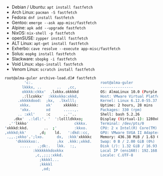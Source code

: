 * Debian / Ubuntu: `apt install fastfetch`
* Arch Linux: `pacman -S fastfetch`
* Fedora: `dnf install fastfetch`
* Gentoo: `emerge --ask app-misc/fastfetch`
* Alpine: `apk add --upgrade fastfetch`
* NixOS: `nix-shell -p fastfetch`
* openSUSE: `zypper install fastfetch`
* ALT Linux: `apt-get install fastfetch`
* Exherbo: `cave resolve --execute app-misc/fastfetch`
* Solus: `eopkg install fastfetch`
* Slackware: `sbopkg -i fastfetch`
* Void Linux: `xbps-install fastfetch`
* Venom Linux: `scratch install fastfetch`

```bash
root@alma-guler archive-load.d]# fastfetch
         'c:.                               root@alma-guler
        lkkkx, ..       ..   ,cc,           ---------------
        okkkk:ckkx'  .lxkkx.okkkkd          OS: AlmaLinux 10.0 (Purple Lion) x86_64
        .:llcokkx'  :kkkxkko:xkkd,          Host: VMware Virtual Platform
      .xkkkkdood:  ;kx,  .lkxlll;           Kernel: Linux 6.12.0-55.37.1.el10_0.x86_64
       xkkx.       xk'     xkkkkk:          Uptime: 2 hours, 28 mins
       'xkx.       xd      .....,.          Packages: 330 (rpm)
      .. :xkl'     :c      ..''..           Shell: bash 5.2.26
    .dkx'  .:ldl:'. '  ':lollldkkxo;        Display (Virtual-1): 1280x800
  .''lkkko'                     ckkkx.      Terminal: /dev/pts/0
'xkkkd:kkd.       ..  ;'        :kkxo.      CPU: 2 x Intel(R) Core(TM) i7-9750H (2) @ 2.59 GHz
,xkkkd;kk'      ,d;    ld.   ':dkd::cc,     GPU: VMware SVGA II Adapter
 .,,.;xkko'.';lxo.      dx,  :kkk'xkkkkc    Memory: 436.38 MiB / 1.63 GiB (26%)
     'dkkkkkxo:.        ;kx  .kkk:;xkkd.    Swap: 0 B / 2.00 GiB (0%)
       .....   .;dk:.   lkk.  :;,           Disk (/): 1.32 GiB / 16.93 GiB (8%) - xfs
             :kkkkkkkdoxkkx                 Local IP (ens160): 192.168.47.13/24
              ,c,,;;;:xkkd.                 Locale: C.UTF-8
                ;kkkkl...
                ;kkkkl
                 ,od;
```


